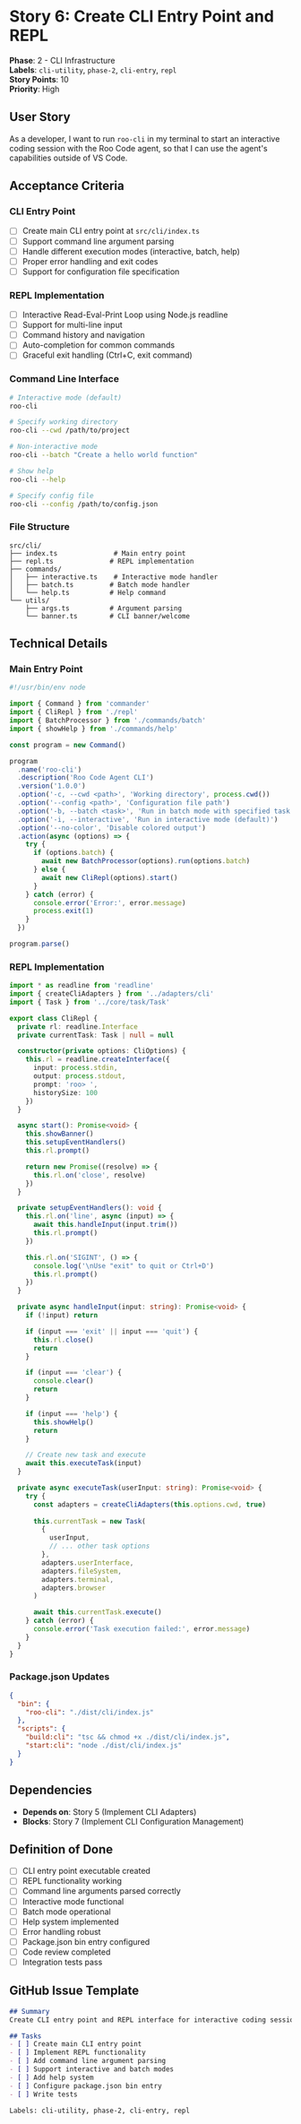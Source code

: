 # Story 6: Create CLI Entry Point and REPL

**Phase**: 2 - CLI Infrastructure  
**Labels**: `cli-utility`, `phase-2`, `cli-entry`, `repl`  
**Story Points**: 10  
**Priority**: High  

## User Story
As a developer, I want to run `roo-cli` in my terminal to start an interactive coding session with the Roo Code agent, so that I can use the agent's capabilities outside of VS Code.

## Acceptance Criteria

### CLI Entry Point
- [ ] Create main CLI entry point at `src/cli/index.ts`
- [ ] Support command line argument parsing
- [ ] Handle different execution modes (interactive, batch, help)
- [ ] Proper error handling and exit codes
- [ ] Support for configuration file specification

### REPL Implementation
- [ ] Interactive Read-Eval-Print Loop using Node.js readline
- [ ] Support for multi-line input
- [ ] Command history and navigation
- [ ] Auto-completion for common commands
- [ ] Graceful exit handling (Ctrl+C, exit command)

### Command Line Interface
```bash
# Interactive mode (default)
roo-cli

# Specify working directory
roo-cli --cwd /path/to/project

# Non-interactive mode
roo-cli --batch "Create a hello world function"

# Show help
roo-cli --help

# Specify config file
roo-cli --config /path/to/config.json
```

### File Structure
```
src/cli/
├── index.ts              # Main entry point
├── repl.ts              # REPL implementation
├── commands/
│   ├── interactive.ts    # Interactive mode handler
│   ├── batch.ts         # Batch mode handler
│   └── help.ts          # Help command
└── utils/
    ├── args.ts          # Argument parsing
    └── banner.ts        # CLI banner/welcome
```

## Technical Details

### Main Entry Point
```typescript
#!/usr/bin/env node

import { Command } from 'commander'
import { CliRepl } from './repl'
import { BatchProcessor } from './commands/batch'
import { showHelp } from './commands/help'

const program = new Command()

program
  .name('roo-cli')
  .description('Roo Code Agent CLI')
  .version('1.0.0')
  .option('-c, --cwd <path>', 'Working directory', process.cwd())
  .option('--config <path>', 'Configuration file path')
  .option('-b, --batch <task>', 'Run in batch mode with specified task')
  .option('-i, --interactive', 'Run in interactive mode (default)')
  .option('--no-color', 'Disable colored output')
  .action(async (options) => {
    try {
      if (options.batch) {
        await new BatchProcessor(options).run(options.batch)
      } else {
        await new CliRepl(options).start()
      }
    } catch (error) {
      console.error('Error:', error.message)
      process.exit(1)
    }
  })

program.parse()
```

### REPL Implementation
```typescript
import * as readline from 'readline'
import { createCliAdapters } from '../adapters/cli'
import { Task } from '../core/task/Task'

export class CliRepl {
  private rl: readline.Interface
  private currentTask: Task | null = null

  constructor(private options: CliOptions) {
    this.rl = readline.createInterface({
      input: process.stdin,
      output: process.stdout,
      prompt: 'roo> ',
      historySize: 100
    })
  }

  async start(): Promise<void> {
    this.showBanner()
    this.setupEventHandlers()
    this.rl.prompt()

    return new Promise((resolve) => {
      this.rl.on('close', resolve)
    })
  }

  private setupEventHandlers(): void {
    this.rl.on('line', async (input) => {
      await this.handleInput(input.trim())
      this.rl.prompt()
    })

    this.rl.on('SIGINT', () => {
      console.log('\nUse "exit" to quit or Ctrl+D')
      this.rl.prompt()
    })
  }

  private async handleInput(input: string): Promise<void> {
    if (!input) return

    if (input === 'exit' || input === 'quit') {
      this.rl.close()
      return
    }

    if (input === 'clear') {
      console.clear()
      return
    }

    if (input === 'help') {
      this.showHelp()
      return
    }

    // Create new task and execute
    await this.executeTask(input)
  }

  private async executeTask(userInput: string): Promise<void> {
    try {
      const adapters = createCliAdapters(this.options.cwd, true)
      
      this.currentTask = new Task(
        {
          userInput,
          // ... other task options
        },
        adapters.userInterface,
        adapters.fileSystem,
        adapters.terminal,
        adapters.browser
      )

      await this.currentTask.execute()
    } catch (error) {
      console.error('Task execution failed:', error.message)
    }
  }
}
```

### Package.json Updates
```json
{
  "bin": {
    "roo-cli": "./dist/cli/index.js"
  },
  "scripts": {
    "build:cli": "tsc && chmod +x ./dist/cli/index.js",
    "start:cli": "node ./dist/cli/index.js"
  }
}
```

## Dependencies
- **Depends on**: Story 5 (Implement CLI Adapters)
- **Blocks**: Story 7 (Implement CLI Configuration Management)

## Definition of Done
- [ ] CLI entry point executable created
- [ ] REPL functionality working
- [ ] Command line arguments parsed correctly
- [ ] Interactive mode functional
- [ ] Batch mode operational
- [ ] Help system implemented
- [ ] Error handling robust
- [ ] Package.json bin entry configured
- [ ] Code review completed
- [ ] Integration tests pass

## GitHub Issue Template
```markdown
## Summary
Create CLI entry point and REPL interface for interactive coding sessions.

## Tasks
- [ ] Create main CLI entry point
- [ ] Implement REPL functionality
- [ ] Add command line argument parsing
- [ ] Support interactive and batch modes
- [ ] Add help system
- [ ] Configure package.json bin entry
- [ ] Write tests

Labels: cli-utility, phase-2, cli-entry, repl